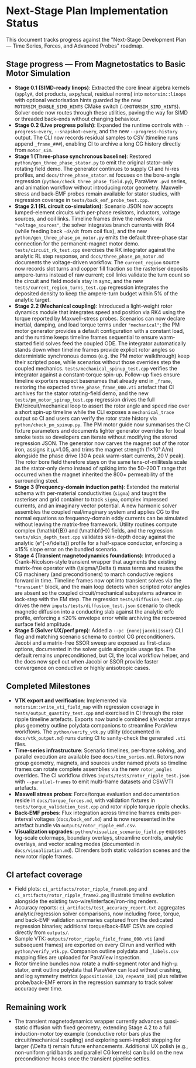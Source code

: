 # Next-Stage Plan Implementation Status

This document tracks progress against the "Next-Stage Development Plan — Time Series, Forces, and Advanced Probes" roadmap.

## Stage progress — From Magnetostatics to Basic Motor Simulation

- **Stage 0.1 (SIMD-ready linops)**: Extracted the core linear algebra kernels
  (`applyA`, dot products, axpy/scal, residual norms) into `motorsim::linops`
  with optional vectorisation hints guarded by the new
  `MOTORSIM_ENABLE_SIMD_HINTS` CMake switch (`-DMOTORSIM_SIMD_HINTS`). Solver
  code now routes through these utilities, paving the way for SIMD or threaded
  back-ends without changing behaviour.
- **Stage 0.2 (Live progress polish)**: Expanded the runtime controls with
  `--progress-every`, `--snapshot-every`, and the new `--progress-history`
  output. The CLI now records residual samples to CSV (timeline runs append
  `_frame_###`), enabling CI to archive a long CG history directly from
  `motor_sim`.
- **Stage 1 (Three-phase synchronous baseline)**: Restored
  `python/gen_three_phase_stator.py` to emit the original stator-only rotating
  field demo. The generator continues to supply CI and hi-res profiles, and
  `docs/three_phase_stator.md` focuses on the bore-angle regression
  (`python/check_three_phase_field.py`), ParaView `.pvd` series, and animation
  workflow without introducing rotor geometry. Maxwell-stress and back-EMF
  probes remain available for stator studies, with regression coverage in
  `tests/back_emf_probe_test.cpp`.
- **Stage 2.1 (RL circuit co-simulation)**: Scenario JSON now accepts
  lumped-element circuits with per-phase resistors, inductors, voltage sources,
  and coil links. Timeline frames drive the network via
  `"voltage_sources"`, the solver integrates branch currents with RK4 (while
  feeding back `-dλ/dt` from coil flux), and the new
  `python/gen_three_phase_pm_motor.py` emits the default three-phase star
  connection for the permanent-magnet motor demo. `tests/circuit_rk_test.cpp`
  exercises the RK integrator against the analytic RL step response, and
  `docs/three_phase_pm_motor.md` documents the voltage-driven workflow. The
  `current_region` source now records slot turns and copper fill fraction so the
  rasteriser deposits ampere-turns instead of raw current; coil links validate
  the turn count so the circuit and field models stay in sync, and the new
  `tests/current_region_turns_test.cpp` regression integrates the deposited
  density to keep the ampere-turn budget within 5% of the analytic target.
- **Stage 2.2 (Mechanical coupling)**: Introduced a light-weight rotor
  dynamics module that integrates speed and position via RK4 using the torque
  reported by Maxwell-stress probes. Scenarios can now declare inertial,
  damping, and load torque terms under `"mechanical"`; the PM motor generator
  provides a default configuration with a constant load, and the runtime keeps
  timeline frames sequential to ensure warm-started field solves feed the
  coupled ODE. The integrator automatically stands down when timeline frames
  provide explicit rotor angles so deterministic synchronous demos (e.g. the PM
  motor walkthrough) keep their scripted pose, while scenarios without those
  overrides step the coupled mechanics. `tests/mechanical_spinup_test.cpp`
  verifies the integrator against a constant-torque spin-up. Follow-up fixes
  ensure timeline exporters respect basenames that already end in `_frame`,
  restoring the expected `three_phase_frame_000.vti` artefact that CI archives
  for the stator rotating-field demo, and the new
  `tests/pm_motor_spinup_test.cpp` regression drives the full EM/circuit/mechanical
  loop to assert the rotor angle and speed rise over a short spin-up timeline
  while the CLI exposes a `mechanical_trace` output so CI and users can verify
  the rotor state history via `python/check_pm_spinup.py`. The PM motor guide now
  summarises the CI fixture parameters and documents lighter generator overrides
  for local smoke tests so developers can iterate without modifying the stored
  regression JSON. The generator now carves the magnet out of the rotor iron,
  assigns it μᵣ≈1.05, and trims the magnet strength (1×10⁵ A/m) alongside the
  phase drive (30 A peak warm-start currents, 20 V peak). The rotor bore field
  therefore stays on the same tens-of-millitesla scale as the stator-only demo
  instead of spiking into the 50–200 T range that occurred when the magnet
  inherited the 800× permeability of the surrounding steel.
- **Stage 3 (Frequency-domain induction path)**: Extended the material schema
  with per-material conductivities (`sigma`) and taught the rasteriser and grid
  container to track `sigma`, complex impressed currents, and an imaginary
  vector potential. A new harmonic solver assembles the coupled real/imaginary
  system and applies CG to the normal equations so frequency-domain eddy
  currents can be simulated without leaving the matrix-free framework. Utility
  routines compute complex \(\mathbf{B}\) and \(\mathbf{H}\) fields, and the
  regression `tests/skin_depth_test.cpp` validates skin-depth decay against the
  analytic \(e^{-x/\delta}\) profile for a half-space conductor, enforcing a
  ≤15% slope error on the bundled scenario.
- **Stage 4 (Transient magnetodynamics foundations)**: Introduced a
  Crank–Nicolson-style transient wrapper that augments the existing matrix-free
  operator with \(\sigma/\Delta t\) mass terms and reuses the CG machinery (and
  preconditioners) to march conductive regions forward in time. Timeline frames
  now opt into transient solves via the `"transient"` block, and the main loop
  detects when scripted rotor angles are absent so the coupled circuit/mechanical
  subsystems advance in lock-step with the EM step. The regression
  `tests/diffusion_test.cpp` drives the new
  `inputs/tests/diffusion_test.json` scenario to check magnetic diffusion into a
  conducting slab against the analytic erfc profile, enforcing a ≤20% envelope
  error while archiving the recovered surface field amplitude.
- **Stage 5 (Solver UX/perf prep)**: Added a `--pc {none|jacobi|ssor}` CLI flag
  and matching scenario schema to control CG preconditioners. Jacobi and a
  matrix-free SSOR sweep are exposed as first-class options, documented in the
  solver guide alongside usage tips. The default remains unpreconditioned, but
  CI, the local workflow helper, and the docs now spell out when Jacobi or SSOR
  provide faster convergence on conductive or highly anisotropic cases.

## Completed Milestones
- **VTK export and verification**: Implemented via `motorsim::write_vti_field_map` with regression coverage in `tests/output_quantity_test.cpp` and exercised in CI through the rotor ripple timeline artefacts. Exports now bundle combined `B`/`H` vector arrays plus geometry outline polydata companions to streamline ParaView workflows. The `python/verify_vtk.py` utility (documented in `docs/vtk_output.md`) runs during CI to sanity-check the generated `.vti` files.
- **Time-series infrastructure**: Scenario timelines, per-frame solving, and parallel execution are available (see `docs/time_series.md`). Rotors now group geometry, magnets, and sources under named pivots so timeline frames can rotate complete assemblies via the new `rotor_angles` overrides. The CI workflow drives `inputs/tests/rotor_ripple_test.json` with `--parallel-frames` to emit multi-frame datasets and CSV/VTI artefacts.
- **Maxwell stress probes**: Force/torque evaluation and documentation reside in `docs/torque_forces.md`, with validation fixtures in `tests/torque_validation_test.cpp` and rotor ripple torque ripple checks.
- **Back-EMF probes**: Flux integration across timeline frames emits per-interval voltages (`docs/back_emf.md`) and is now represented in the artefact bundle via `outputs/rotor_ripple_emf.csv`.
- **Visualization upgrades**: `python/visualize_scenario_field.py` exposes log-scale colormaps, boundary overlays, streamline controls, analytic overlays, and vector scaling modes (documented in `docs/visualization.md`). CI renders both static validation scenes and the new rotor ripple frames.

## CI artefact coverage
- Field plots: `ci_artifacts/rotor_ripple_frame0.png` and `ci_artifacts/rotor_ripple_frame2.png` illustrate timeline evolution alongside the existing two-wire/interface/iron-ring renders.
- Accuracy reports: `ci_artifacts/test_accuracy_report.txt` aggregates analytic/regression solver comparisons, now including force, torque, and back-EMF validation summaries captured from the dedicated regression binaries; additional torque/back-EMF CSVs are copied directly from `outputs/`.
- Sample VTK: `outputs/rotor_ripple_field_frame_000.vti` (and subsequent frames) are exported on every CI run and verified with `python/verify_vtk.py`. Companion outline polydata and `_labels.csv` mapping files are uploaded for ParaView inspection.
- Rotor timeline bundles now rotate a multi-segment rotor and high-µ stator, emit outline polydata that ParaView can load without crashing, and log symmetry metrics (`opposition60_120`, `repeat0_180`) plus relative probe/back-EMF errors in the regression summary to track solver accuracy over time.

## Remaining work
- The transient magnetodynamics wrapper currently advances quasi-static
  diffusion with fixed geometry; extending Stage 4.2 to a full induction-motor
  toy example (conductive rotor bars plus the circuit/mechanical coupling) and
  exploring semi-implicit stepping for larger \(\Delta t\) remain future
  enhancements. Additional UX polish (e.g., non-uniform grid bands and parallel
  CG kernels) can build on the new preconditioner hooks once the transient
  pipeline settles.
